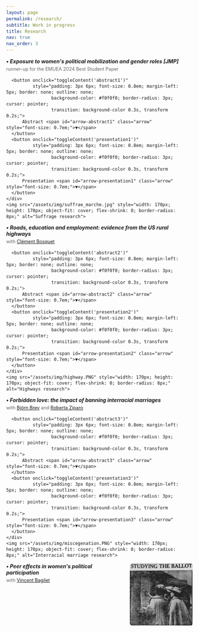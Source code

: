 ```yaml
---
layout: page
permalink: /research/
subtitle: Work in progress
title: Research
nav: true
nav_order: 3
---
```


<!-- Projet 1 - Image à droite -->
<div style="margin-bottom: 30px;">
  <div style="display: flex; align-items: flex-start;">
    <div style="flex: 1; margin-right: 25px;">
      <h5 style="margin: 0 0 5px 0;"><strong>• Exposure to women's political mobilization and gender roles</strong> [JMP]</h5>
      <p style="margin: 0 0 10px 0; font-size: 0.9em; color: #666;">runner-up for the EMUEA 2024 Best Student Paper</p>
      
      <button onclick="toggleContent('abstract1')" 
              style="padding: 3px 6px; font-size: 0.8em; margin-left: 5px; border: none; outline: none; 
                     background-color: #f0f0f0; border-radius: 3px; cursor: pointer; 
                     transition: background-color 0.3s, transform 0.2s;">
          Abstract <span id="arrow-abstract1" class="arrow" style="font-size: 0.7em;">▼</span>
      </button>
      <button onclick="toggleContent('presentation1')" 
              style="padding: 3px 6px; font-size: 0.8em; margin-left: 5px; border: none; outline: none; 
                     background-color: #f0f0f0; border-radius: 3px; cursor: pointer; 
                     transition: background-color 0.3s, transform 0.2s;">
          Presentation <span id="arrow-presentation1" class="arrow" style="font-size: 0.7em;">▼</span>
      </button>
    </div>
    <img src="/assets/img/suffrae_marche.jpg" style="width: 170px; height: 170px; object-fit: cover; flex-shrink: 0; border-radius: 8px;" alt="Suffrage research">
  </div>

  <div id="abstract1" style="display: none; margin-top: 10px;">
      <p style="font-size: 0.85em; text-align: justify;"> Abstract: Can collective action drive transformations in social roles and attitudes? I study the effect of local exposure to women's suffrage protests in the early 20th century in the US on different indicators of gender roles. Enfranchisement was anticipated to enhance women's awareness, leading to a critical reevaluation of more traditional family structures, according to suffrage movement leaders. This study investigates whether raising awareness about one's rights, alongside obtaining them, can foster social transformations. I study cross-county marches organized between 1912 and 1914 by a group of activists to ask women's right to vote. I build a novel historical database using local newspaper archives to map the itinerary of the marches. Then, using individual-level data from US censuses (1880-1920), I compare individual outcomes in localities along the suffragettes' paths with those along roads of similar importance in the same state, both before and after the marches. Results suggest that exposure to suffragette demonstrations led to significant changes, including (i) an increase in young women's university enrollment rates, (ii) a decline in fertility among married women, and (iii) an increase in school enrollment for teenage girls in small families. Additionally, evidence from newspaper coverage suggests that women were likely exposed to suffragette ideas beyond the marches due to the relative growing interest in the topic in the towns treated in the following years, as evidenced by newspaper mentions of suffrage-related activities. </p>
  </div>
  <div id="presentation1" style="display: none; margin-top: 10px;">
      <p style="font-size: 0.85em; text-align: justify;"> Presentations: IEB Workshop on Political Economy, AFEPOP, Yale–UB HPE Workshop, European meeting of the UEA, XVI COSME Gender Economics Workshop, EEAYE, EHS, IMERA-AMSE Workshop in Gender inequalities, Development Reading Group at Boston University, Graduate Workshop in Economic History at Harvard University, World Cliometrics Conference, LAGV, AFSE, FRESH Workshop, IRES Lunch Seminar and Lewis Lab Graduate Student Workshop.</p>
  </div>
</div>

<!-- Projet 2 - Image à droite -->
<div style="margin-bottom: 30px;">
  <div style="display: flex; align-items: flex-start;">
    <div style="flex: 1; margin-right: 25px;">
      <h5 style="margin: 0 0 5px 0;"><strong>• Roads, education and employment: evidence from the US rural highways</strong></h5>
      <p style="margin: 0 0 10px 0; font-size: 0.9em; color: #666;">with <a href="https://sites.google.com/site/clementbosquet/">Clément Bosquet</a></p>

      <button onclick="toggleContent('abstract2')" 
              style="padding: 3px 6px; font-size: 0.8em; margin-left: 5px; border: none; outline: none; 
                     background-color: #f0f0f0; border-radius: 3px; cursor: pointer; 
                     transition: background-color 0.3s, transform 0.2s;">
          Abstract <span id="arrow-abstract2" class="arrow" style="font-size: 0.7em;">▼</span>
      </button>
      <button onclick="toggleContent('presentation2')" 
              style="padding: 3px 6px; font-size: 0.8em; margin-left: 5px; border: none; outline: none; 
                     background-color: #f0f0f0; border-radius: 3px; cursor: pointer; 
                     transition: background-color 0.3s, transform 0.2s;">
          Presentation <span id="arrow-presentation2" class="arrow" style="font-size: 0.7em;">▼</span>
      </button>
    </div>
    <img src="/assets/img/highway.PNG" style="width: 170px; height: 170px; object-fit: cover; flex-shrink: 0; border-radius: 8px;" alt="Highways research">
  </div>

  <div id="abstract2" style="display: none; margin-top: 10px;">
      <p style="font-size: 0.85em; text-align: justify;"> Abstract: We study the employment responses of teenagers to changes in local economic opportunities induced by improvements in transport infrastructure, and the potential consequences for education and longer-term life trajectories. We exploit the timeline of US highway construction in the mid-20th century and combine US Census data from 1940 to 1980 with historical records on highway locations and opening times. Employing an established instrumental variable to account for the non-random placement of highways combined with a difference-in-differences strategy, we find that road connectivity increases participation in the labor market. This effect is primarily driven by teenage boys starting to work as (unpaid family) farm laborers in the agricultural sector, whose employment share has declined at a slower rate in connected counties. Finally, although evidence suggests no significant short-term impact on educational enrollment, further investigation indicates that the employment effects of early connection to the highway network persist into adulthood and are associated with a lower level of welfare.</p>
  </div>
  <div id="presentation2" style="display: none; margin-top: 10px;">
      <p style="font-size: 0.85em; text-align: justify;"> Presentations: RES & SES Annual Conference, European Winter Meeting of the Econometric Society, Decentralized Mobility and Electricity Working Group Seminar, North American meeting of the UEA, EALE, JMA, European meeting of the UEA, RGS and ADRES.</p>
  </div>
</div>

<!-- Projet 3 - Image à droite -->
<div style="margin-bottom: 30px;">
  <div style="display: flex; align-items: flex-start;">
    <div style="flex: 1; margin-right: 25px;">
      <h5 style="margin: 0 0 5px 0;"><strong>• Forbidden love: the impact of banning interracial marriages</strong></h5>
      <p style="margin: 0 0 10px 0; font-size: 0.9em; color: #666;">with <a href="https://sites.google.com/view/bjoernbrey/home">Björn Brey</a>
      and <a href="https://sites.google.com/site/rziparo/">Roberta Ziparo</a></p>

      <button onclick="toggleContent('abstract3')" 
              style="padding: 3px 6px; font-size: 0.8em; margin-left: 5px; border: none; outline: none; 
                     background-color: #f0f0f0; border-radius: 3px; cursor: pointer; 
                     transition: background-color 0.3s, transform 0.2s;">
          Abstract <span id="arrow-abstract3" class="arrow" style="font-size: 0.7em;">▼</span>
      </button>
      <button onclick="toggleContent('presentation3')" 
              style="padding: 3px 6px; font-size: 0.8em; margin-left: 5px; border: none; outline: none; 
                     background-color: #f0f0f0; border-radius: 3px; cursor: pointer; 
                     transition: background-color 0.3s, transform 0.2s;">
          Presentation <span id="arrow-presentation3" class="arrow" style="font-size: 0.7em;">▼</span>
      </button>
    </div>
    <img src="/assets/img/miscegenation.PNG" style="width: 170px; height: 170px; object-fit: cover; flex-shrink: 0; border-radius: 8px;" alt="Interracial marriage research">
  </div>

  <div id="abstract3" style="display: none; margin-top: 10px;">
      <p style="font-size: 0.85em; text-align: justify;"> Abstract: Following the Civil War, miscegenation laws were introduced across the United States. These laws declared interracial marriages "prohibited and void," making them a cornerstone policy of segregation. According to Cox (1960), the primary motive behind the adoption of these laws was to prevent Black Americans from climbing the social ladder. Thus, by exploiting the staggered adoption of these laws across states, we test the hypothesis that their adoption contributed to maintaining the economic disparities between racial groups, inherited from slavery. To do so, we combine information on state-level miscegenation laws with individual data from the US censuses (1870-1940) and implement a generalized difference-in-differences strategy. Our results indicate that the laws increased the probability of Black Americans being employed as farmworkers by approximately 3%, and decreased the likelihood of being farm managers by 53%. These findings suggest that the implementation of miscegenation laws contributed to maintaining an exploitative agricultural system. Our results are robust to testing for pre-trends and implementing advanced staggered difference-in-differences techniques.</p>
  </div>
  <div id="presentation3" style="display: none; margin-top: 10px;">
      <p style="font-size: 0.85em; text-align: justify;"> Presentations: EHA, AMSE PhD Seminar and EHS.</p>
  </div>
</div>

<!-- Projet 4 - Image à droite -->
<div style="margin-bottom: 30px;">
  <div style="display: flex; align-items: flex-start;">
    <div style="flex: 1; margin-right: 25px;">
      <h5 style="margin: 0 0 5px 0;"><strong>• Peer effects in women's political participation</strong></h5>
      <p style="margin: 0 0 10px 0; font-size: 0.9em; color: #666;">with <a href="https://vincentbagilet.github.io/">Vincent Bagilet</a></p>
    </div>
    <img src="/assets/img/womenvoter.png" style="width: 170px; height: 170px; object-fit: cover; flex-shrink: 0; border-radius: 8px;" alt="Political participation research">
  </div>
</div>

<script>
function toggleContent(contentId) {
    var content = document.getElementById(contentId);
    var arrow = document.getElementById('arrow-' + contentId);
    if (content.style.display === "none") {
        content.style.display = "block";
        arrow.textContent = "▲";
    } else {
        content.style.display = "none";
        arrow.textContent = "▼";
    }
}
</script>
